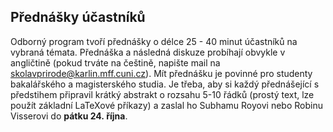 
## Přednášky účastníků

Odborný program tvoří přednášky o délce 25 - 40 minut účastníků na vybraná témata. Přednáška a následná diskuze probíhají obvykle v angličtině (pokud trváte na češtině, napište mail na [skolavprirode@karlin.mff.cuni.cz](mailto:skolavprirode@karlin.mff.cuni.cz)). Mít přednášku je povinné pro studenty bakalářského a magisterského studia. Je třeba, aby si každý přednášející s předstihem připravil krátký abstrakt o rozsahu 5-10 řádků (prostý text, lze použít základní LaTeXové příkazy) a zaslal ho Subhamu Royovi nebo Robinu Visserovi do **pátku 24.&nbsp;října**.
